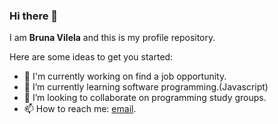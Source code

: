 ### Hi there 👋

I am **Bruna Vilela** and this is my profile repository.

Here are some ideas to get you started:

- 🔭 I'm currently working on find a job opportunity.
- 🌱 I’m currently learning software programming.(Javascript)
- 👯 I’m looking to collaborate on programming study groups.
- 📫 How to reach me: <a href="mailto:brunavilelademoura@gmail.com">email</a>.
